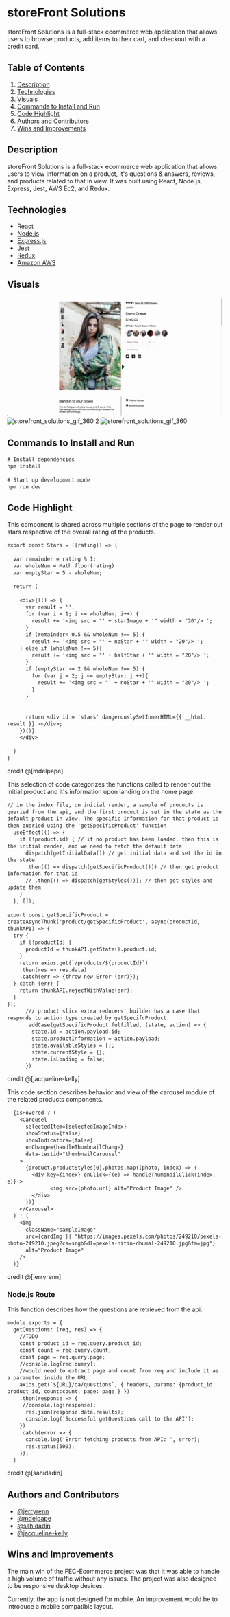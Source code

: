 

# storeFront Solutions

storeFront Solutions is a full-stack ecommerce web application that allows users to browse products, add items to their cart, and checkout with a credit card.

## Table of Contents

1. [Description](#description)
2. [Technologies](#technologies)
3. [Visuals](#visuals)
4. [Commands to Install and Run](#commands-to-install-and-run)
5. [Code Highlight](#code-highlight)
6. [Authors and Contributors](#authors-and-contributors)
7. [Wins and Improvements](#wins-and-improvements)


## Description

storeFront Solutions is a full-stack ecommerce web application that allows users to view information on a product, it's questions & answers, reviews, and products related to that in view. It was built using React, Node.js, Express, Jest, AWS Ec2, and Redux. 


## Technologies

- [React](https://img.shields.io/badge/React-20232A?style=for-the-badge&logo=react&logoColor=61DAFB)
- [Node.js](https://img.shields.io/badge/Node.js-339933?style=for-the-badge&logo=nodedotjs&logoColor=white)
- [Express.js](https://img.shields.io/badge/Express.js-000000?style=for-the-badge&logo=express&logoColor=white)
- [Jest](https://img.shields.io/badge/Jest-C21325?style=for-the-badge&logo=jest&logoColor=white)
- [Redux](https://img.shields.io/badge/Redux-593D88?style=for-the-badge&logo=redux&logoColor=white)
- [Amazon AWS](https://img.shields.io/badge/Amazon_AWS-FF9900?style=for-the-badge&logo=amazonaws&logoColor=white)


## Visuals

![storeFront Solutions Home Page](./storeFront_Solutions_Homepage.png)
![storefront_solutions_gif_360 2](https://github.com/Coconut-Cola-Conundrums/Ecommerce-FEC/assets/111204640/1309c519-f472-47c0-b8a1-fab3604fe45e)
![storefront_solutions_gif_360](https://github.com/Coconut-Cola-Conundrums/Ecommerce-FEC/assets/111204640/59965588-d83a-40d3-acd5-d0a8639a46b6)


## Commands to Install and Run

```
# Install dependencies
npm install

# Start up development mode 
npm run dev

```


## Code Highlight

This component is shared across multiple sections of the page to render out stars respective of the overall rating of the products.
```
export const Stars = ({rating}) => {

  var remainder = rating % 1;
  var wholeNum = Math.floor(rating)
  var emptyStar = 5 - wholeNum;

  return (

    <div>{(() => {
      var result = '';
      for (var i = 1; i <= wholeNum; i++) {
        result += '<img src = "' + starImage + '" width = "20"/> ';
      }
      if (remainder< 0.5 && wholeNum !== 5) {
        result += '<img src = "' + noStar + '" width = "20"/> ';
    } else if (wholeNum !== 5){
        result += '<img src = "' + halfStar + '" width = "20"/> ';
      }
      if (emptyStar >= 2 && wholeNum !== 5) {
        for (var j = 2; j <= emptyStar; j ++){
          result += '<img src = "' + noStar + '" width = "20"/> ';
        }
      }


      return <div id = 'stars' dangerouslySetInnerHTML={{ __html: result }} ></div>;
    })()}
    </div>

  )
}
```
credit @[mdelpape]


This selection of code categorizes the functions called to render out the initial product and it's information upon landing on the home page.
```
// in the index file, on initial render, a sample of products is queried from the api, and the first product is set in the state as the default product in view. The specific information for that product is then queried using the 'getSpecificProduct' function
  useEffect(() => {
    if (!product.id) { // if no product has been loaded, then this is the initial render, and we need to fetch the default data
      dispatch(getInitialData()) // get initial data and set the id in the state
      .then(() => dispatch(getSpecificProduct())) // then get product information for that id
      // .then(() => dispatch(getStyles())); // then get styles and update them
    }
  }, []);

export const getSpecificProduct = createAsyncThunk('product/getSpecificProduct', async(productId, thunkAPI) => {
  try {
    if (!productId) {
      productId = thunkAPI.getState().product.id;
    }
    return axios.get(`/products/${productId}`)
    .then(res => res.data)
    .catch(err => {throw new Error (err)});
  } catch (err) {
    return thunkAPI.rejectWithValue(err);
  }
}); 
      /// product slice extra reducers' builder has a case that responds to action type created by getSpecifcProduct
      .addCase(getSpecificProduct.fulfilled, (state, action) => {
        state.id = action.payload.id;
        state.productInformation = action.payload;
        state.availableStyles = [];
        state.currentStyle = {};
        state.isLoading = false;
      })
``` 
credit @[jacqueline-kelly]


This code section describes behavior and view of the carousel module of the related products components.
```
  {isHovered ? (
    <Carousel
      selectedItem={selectedImageIndex}
      showStatus={false}
      showIndicators={false}
      onChange={handleThumbnailChange}
      data-testid="thumbnailCarousel"
    >
      {product.productStyles[0].photos.map((photo, index) => (
        <div key={index} onClick={(e) => handleThumbnailClick(index, e)} >
              <img src={photo.url} alt="Product Image" />
        </div>
      ))}
    </Carousel>
  ) : (
    <img
      className="sampleImage"
      src={cardImg || "https://images.pexels.com/photos/249210/pexels-photo-249210.jpeg?cs=srgb&dl=pexels-nitin-dhumal-249210.jpg&fm=jpg"}
      alt="Product Image"
    />
  )}
```
credit @[jerryrenn]


### Node.js Route

This function describes how the questions are retrieved from the api.
```
module.exports = {
  getQuestions: (req, res) => {
    //TODO
    const product_id = req.query.product_id;
    const count = req.query.count;
    const page = req.query.page;
    //console.log(req.query);
    //would need to extract page and count from req and include it as a parameter inside the URL
    axios.get(`${URL}/qa/questions`, { headers, params: {product_id: product_id, count:count, page: page } })
    .then(response => {
     //console.log(response);
      res.json(response.data.results);
      console.log('Successful getQuestions call to the API');
    })
    .catch(error => {
      console.log('Error fetching products from API: ', error);
      res.status(500);
    });
  }
```
credit @[sahidadin]


## Authors and Contributors

- [@jerryrenn](https://github.com/jerryrenn)
- [@mdelpape](https://github.com/mdelpape)
- [@sahidadin](https://github.com/sahidadin)
- [@jacqueline-kelly](https://github.com/jacqueline-kelly)

## Wins and Improvements

The main win of the FEC-Ecommerce project was that it was able to handle a high volume of traffic without any issues. The project was also designed to be responsive desktop devices.

Currently, the app is not designed for mobile. An improvement would be to introduce a mobile compatible layout.
